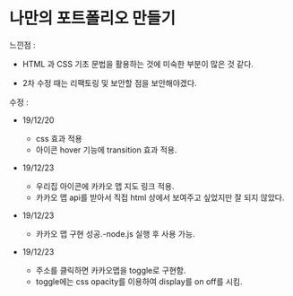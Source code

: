 # 나만의 포트폴리오 만들기
   
   느낀점 : 
   - HTML 과 CSS 기초 문법을 활용하는 것에 미숙한 부분이 많은 것 같다.

   - 2차 수정 때는 리팩토링 및 보안할 점을 보안해야겠다.

  수정 :
  - 19/12/20
     - css 효과 적용
     - 아이콘 hover 기능에 transition 효과 적용. 
   
   - 19/12/23
     - 우리집 아이콘에 카카오 맵 지도 링크 적용.
     - 카카오 맵 api를 받아서 직접 html 상에서 보여주고 싶었지만 잘 되지 않았다.

   - 19/12/23
      - 카카오 맵 구현 성공.-node.js 실행 후 사용 가능.

  - 19/12/23
      - 주소를 클릭하면 카카오맵을 toggle로 구현함.
      - toggle에는 css opacity를 이용하여 display를 on off를 시킴.